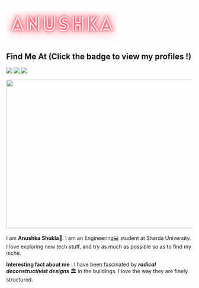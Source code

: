 ![Hello](Hello.gif)
<img src= "https://github.com/Anushka-shukla/Anushka-shukla/blob/master/Anushka.png" width=300>

 ## Find Me At <strong>(Click the badge to view my profiles !)</strong>

<a href="https://www.linkedin.com/in/anushka-055b3a169/"><img src="https://img.shields.io/badge/Anushka-%230077B5.svg?&style=for-the-badge&logo=linkedin&logoColor=white" ></a>
<a href= "https://twitter.com/anushka4120"><img src="https://img.shields.io/badge/anushka4120-%231DA1F2.svg?&style=for-the-badge&logo=twitter&logoColor=white" > </a>
<a  href="https://medium.com/@shuklaannushka"><img src="https://img.shields.io/badge/@shuklaannushka-%2312100E.svg?&style=for-the-badge&logo=medium&logoColor=white"></a>


<p align="center">
  <img width="1005" height="400" src="https://github.com/Anushka-shukla/AnushkaShukla/blob/master/new%20.png">
</p>


I am **Anushka Shukla**🦄. I am an Engineering:computer: student at Sharda University. I love exploring new tech stuff, and try as much as possible so as to find my niche.

**Interesting fact about me** : I have been fascinated by ***radical deconstructivist designs*** :classical_building: in the buildings. I love the way they are finely structured.
